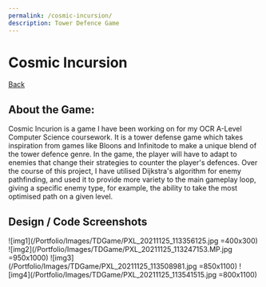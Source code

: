 ```yaml
---
permalink: /cosmic-incursion/
description: Tower Defence Game
---
```

# Cosmic Incursion
[Back](https://banrescoding.github.io/Portfolio/)
## About the Game:
Cosmic Incurion is a game I have been working on for my OCR A-Level Computer Science coursework. It is a tower defense game which takes inspiration from games like Bloons and Infinitode to make a unique blend of the tower defence genre. In the game, the player will have to adapt to enemies that change their strategies to counter the player's defences. Over the course of this project, I have utilised Dijkstra's algorithm for enemy pathfinding, and used it to provide more variety to the main gameplay loop, giving a specific enemy type, for example, the ability to take the most optimised path on a given level.
## Design / Code Screenshots
![img1](/Portfolio/Images/TDGame/PXL_20211125_113356125.jpg =400x300) ![img2](/Portfolio/Images/TDGame/PXL_20211125_113247153.MP.jpg =950x1000) 
![img3](/Portfolio/Images/TDGame/PXL_20211125_113508981.jpg =850x1100) ![img4](/Portfolio/Images/TDGame/PXL_20211125_113541515.jpg =800x1100)
